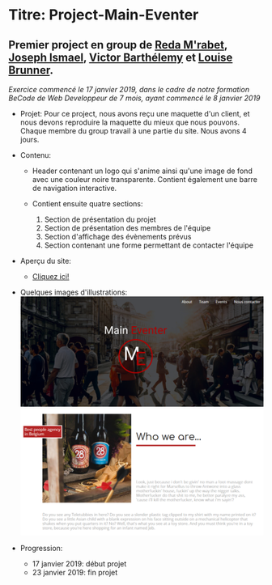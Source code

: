 Titre: Project-Main-Eventer
=================================

Premier project en group de [Reda M'rabet](https://github.com/redamrabet), [Joseph Ismael](https://github.com/Fesouille/), [Victor Barthélemy](https://github.com/VictorQuest) et [Louise Brunner](https://github.com/lougea).
----------------------------------

*Exercice commencé le 17 janvier 2019, dans le cadre de notre formation BeCode de Web Developpeur de 7 mois, ayant commencé le 8 janvier 2019*


* Projet:
Pour ce project, nous avons reçu une maquette d'un client, et nous devons reproduire la maquette du mieux que nous pouvons.
Chaque membre du group travail à une partie du site.
Nous avons 4 jours.

* Contenu:
	* Header contenant un logo qui s'anime ainsi qu'une image de fond avec une couleur noire transparente. Contient également une barre de navigation interactive.

	* Contient ensuite quatre sections: 
		1. Section de présentation du projet
		2. Section de présentation des membres de l'équipe
		3. Section d'affichage des évènements prévus
		4. Section contenant une forme permettant de contacter l'équipe

* Aperçu du site:
	* [Cliquez ici!](https://fesouille.github.io/Project-Main-Eventer/)

* Quelques images d'illustrations:
![Capture d'écran: Header](images/header-screenshot.png)
![Capture d'écran: Header](images/presentation-screenshot.png)


* Progression: 
	* 17 janvier 2019: début projet
	* 23 janvier 2019: fin projet


